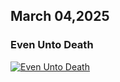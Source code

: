 ## March 04,2025

### Even Unto Death

[![Even Unto Death](https://raw.githubusercontent.com/linusjf/RIAY/refs/heads/main/March/jpgs/Day63.jpg)](https://youtu.be/jFRgcmuS2G8 "Even Unto Death")
